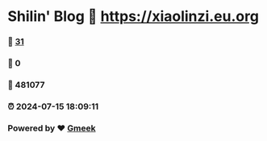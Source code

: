 # Shilin' Blog :link: https://xiaolinzi.eu.org 
### :page_facing_up: [31](https://xiaolinzi.eu.org/tag.html) 
### :speech_balloon: 0 
### :hibiscus: 481077 
### :alarm_clock: 2024-07-15 18:09:11 
### Powered by :heart: [Gmeek](https://github.com/Meekdai/Gmeek)
